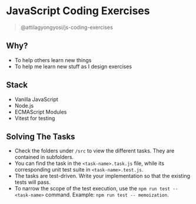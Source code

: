 # JavaScript Coding Exercises
> @attilagyongyosi/js-coding-exercises

## Why?
* To help others learn new things
* To help me learn new stuff as I design exercises

## Stack
* Vanilla JavaScript
* Node.js
* ECMAScript Modules
* Vitest for testing

## Solving The Tasks
* Check the folders under `/src` to view the different tasks. They are contained in subfolders.
* You can find the task in the `<task-name>.task.js` file, while its corresponding unit test suite in `<task-name>.test.js`.
* The tasks are test-driven. Write your implementation so that the existing tests will pass.
* To narrow the scope of the test execution, use the `npm run test -- <task-name>` command. Example: `npm run test -- memoization`.
